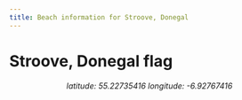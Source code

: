 ```yaml
---
title: Beach information for Stroove, Donegal
---
```

# Stroove, Donegal <span class="material-icons blue-flag">flag</span>

<div align="center"><i>latitude: 55.22735416 longitude: -6.92767416</i></div>